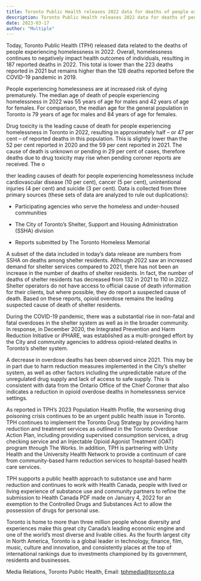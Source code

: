 ```yaml
---
title: Toronto Public Health releases 2022 data for deaths of people experiencing homelessness
description: Toronto Public Health releases 2022 data for deaths of people experiencing homelessness
date: 2023-03-17
author: "Multiple"
---
```


Today, Toronto Public Health (TPH) released data related to the deaths of people experiencing homelessness in 2022. Overall, homelessness continues to negatively impact health outcomes of individuals, resulting in 187 reported deaths in 2022. This total is lower than the 223 deaths reported in 2021 but remains higher than the 128 deaths reported before the COVID-19 pandemic in 2019.

<!-- excerpt -->

People experiencing homelessness are at increased risk of dying prematurely. The median age of death of people experiencing homelessness in 2022 was 55 years of age for males and 42 years of age for females. For comparison, the median age for the general population in Toronto is 79 years of age for males and 84 years of age for females.

Drug toxicity is the leading cause of death for people experiencing homelessness in Toronto in 2022, resulting in approximately half – or 47 per cent – of reported deaths in this population. This is slightly lower than the 52 per cent reported in 2020 and the 59 per cent reported in 2021. The cause of death is unknown or pending in 29 per cent of cases, therefore deaths due to drug toxicity may rise when pending coroner reports are received. The o

ther leading causes of death for people experiencing homelessness include cardiovascular disease (10 per cent), cancer (5 per cent), unintentional injuries (4 per cent) and suicide (3 per cent).
Data is collected from three primary sources (these sets of data are analyzed to rule out duplications):

- Participating agencies who serve the homeless and under-housed communities

- The City of Toronto’s Shelter, Support and Housing Administration (SSHA) division

- Reports submitted by The Toronto Homeless Memorial

A subset of the data included in today’s data release are numbers from SSHA on deaths among shelter residents. Although 2022 saw an increased demand for shelter services compared to 2021, there has not been an increase in the number of deaths of shelter residents. In fact, the number of deaths of shelter residents has decreased from 132 in 2021 to 110 in 2022. Shelter operators do not have access to official cause of death information for their clients, but where possible, they do report a suspected cause of death. Based on these reports, opioid overdose remains the leading suspected cause of death of shelter residents.

During the COVID-19 pandemic, there was a substantial rise in non-fatal and fatal overdoses in the shelter system as well as in the broader community. In response, in December 2020, the Integrated Prevention and Harm Reduction Initiative or iPHARE, was established as a multi-pronged effort by the City and community agencies to address opioid-related deaths in Toronto’s shelter system.

A decrease in overdose deaths has been observed since 2021. This may be in part due to harm reduction measures implemented in the City’s shelter system, as well as other factors including the unpredictable nature of the unregulated drug supply and lack of access to safe supply. This is consistent with data from the Ontario Office of the Chief Coroner that also indicates a reduction in opioid overdose deaths in homelessness service settings.

As reported in TPH’s 2023 Population Health Profile, the worsening drug poisoning crisis continues to be an urgent public health issue in Toronto. TPH continues to implement the Toronto Drug Strategy by providing harm reduction and treatment services as outlined in the Toronto Overdose Action Plan, including providing supervised consumption services, a drug checking service and an Injectable Opioid Agonist Treatment (iOAT) program through The Works. In addition, TPH is partnering with Unity Health and the University Health Network to provide a continuum of care from community-based harm reduction services to hospital-based health care services.

TPH supports a public health approach to substance use and harm reduction and continues to work with Health Canada, people with lived or living experience of substance use and community partners to refine the submission to Health Canada PDF made on January 4, 2022 for an exemption to the Controlled Drugs and Substances Act to allow the possession of drugs for personal use.

Toronto is home to more than three million people whose diversity and experiences make this great city Canada’s leading economic engine and one of the world’s most diverse and livable cities. As the fourth largest city in North America, Toronto is a global leader in technology, finance, film, music, culture and innovation, and consistently places at the top of international rankings due to investments championed by its government, residents and businesses.

Media Relations, Toronto Public Health, Email: tphmedia@toronto.ca
